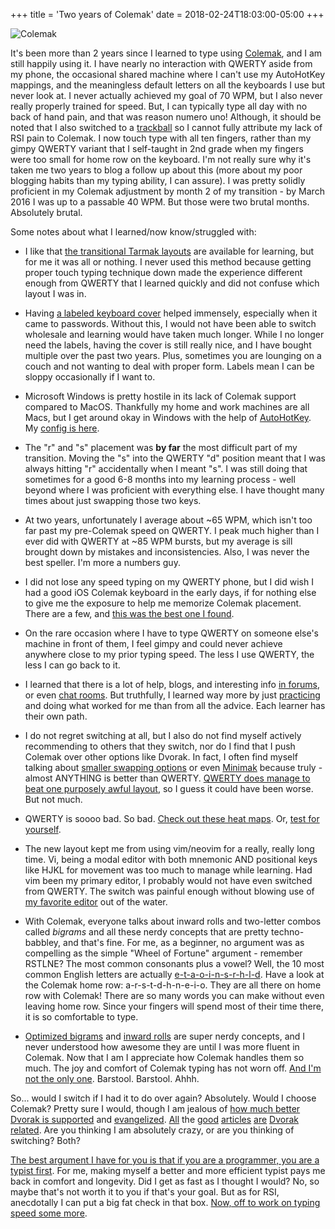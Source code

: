 +++
title = 'Two years of Colemak'
date = 2018-02-24T18:03:00-05:00
+++

![Colemak](https://upload.wikimedia.org/wikipedia/commons/thumb/8/84/KB_US-Colemak.svg/800px-KB_US-Colemak.svg.png)

It's been more than 2 years since I learned to type using [Colemak](https://colemak.com/), and I am still happily using it. I have nearly no interaction with QWERTY aside from my phone, the occasional shared machine where I can't use my AutoHotKey mappings, and the meaningless default letters on all the keyboards I use but never look at. I never actually achieved my goal of 70 WPM, but I also never really properly trained for speed. But, I can typically type all day with no back of hand pain, and that was reason numero uno! Although, it should be noted that I also switched to a [trackball](https://www.amazon.com/Logitech-910-001799-Wireless-Trackball-M570/dp/B0043T7FXE/ref=sr_1_3?s=pc&ie=UTF8&qid=1519510748&sr=1-3&keywords=trackball) so I cannot fully attribute my lack of RSI pain to Colemak. I now touch type with all ten fingers, rather than my gimpy QWERTY variant that I self-taught in 2nd grade when my fingers were too small for home row on the keyboard. I'm not really sure why it's taken me two years to blog a follow up about this (more about my poor blogging habits than my typing ability, I can assure). I was pretty solidly proficient in my Colemak adjustment by month 2 of my transition - by March 2016 I was up to a passable 40 WPM. But those were two brutal months. Absolutely brutal.

Some notes about what I learned/now know/struggled with:

- I like that [the transitional Tarmak layouts](https://forum.colemak.com/topic/1858-learn-colemak-in-steps-with-the-tarmak-layouts/https://forum.colemak.com/topic/1858-learn-colemak-in-steps-with-the-tarmak-layouts/) are available for learning, but for me it was all or nothing. I never used this method because getting proper touch typing technique down made the experience different enough from QWERTY that I learned quickly and did not confuse which layout I was in.

- Having [a labeled keyboard cover](http://kbcovers.com/colemak-keyboard-cover/) helped immensely, especially when it came to passwords. Without this, I would not have been able to switch wholesale and learning would have taken much longer. While I no longer need the labels, having the cover is still really nice, and I have bought multiple over the past two years. Plus, sometimes you are lounging on a couch and not wanting to deal with proper form. Labels mean I can be sloppy occasionally if I want to.

- Microsoft Windows is pretty hostile in its lack of Colemak support compared to MacOS. Thankfully my home and work machines are all Macs, but I get around okay in Windows with the help of [AutoHotKey](https://colemak.com/AutoHotKey). My [config is here](https://github.com/mattmc3/keyboard-tools).

- The "r" and "s" placement was **by far** the most difficult part of my transition. Moving the "s" into the QWERTY "d" position meant that I was always hitting "r" accidentally when I meant "s". I was still doing that sometimes for a good 6-8 months into my learning process - well beyond where I was proficient with everything else. I have thought many times about just swapping those two keys.

- At two years, unfortunately I average about ~65 WPM, which isn't too far past my pre-Colemak speed on QWERTY. I peak much higher than I ever did with QWERTY at ~85 WPM bursts, but my average is sill brought down by mistakes and inconsistencies. Also, I was never the best speller. I'm more a numbers guy.

- I did not lose any speed typing on my QWERTY phone, but I did wish I had a good iOS Colemak keyboard in the early days, if for nothing else to give me the exposure to help me memorize Colemak placement. There are a few, and [this was the best one I found](https://itunes.apple.com/us/app/tempest-keyboard/id920849876?mt=8).

- On the rare occasion where I have to type QWERTY on someone else's machine in front of them, I feel gimpy and could never achieve anywhere close to my prior typing speed. The less I use QWERTY, the less I can go back to it.

- I learned that there is a lot of help, blogs, and interesting info [in forums](https://www.reddit.com/r/Colemak/), or even [chat rooms](https://discordapp.com/invite/sMNhBUP). But truthfully, I learned way more by just [practicing](https://thetypingcat.com/typing-courses/basic/lesson-1) and doing what worked for me than from all the advice. Each learner has their own path.

- I do not regret switching at all, but I also do not find myself actively recommending to others that they switch, nor do I find that I push Colemak over other options like Dvorak. In fact, I often find myself talking about <a href="http://mkweb.bcgsc.ca/carpalx/?partial_optimization" target="_blank">smaller swapping options</a> or even <a href="http://www.minimak.org/" target="_blank">Minimak</a> because truly - almost ANYTHING is better than QWERTY. <a href="http://mkweb.bcgsc.ca/carpalx/?worst_layout" target="_blank">QWERTY does manage to beat one purposely awful layout</a>, so I guess it could have been worse. But not much.

- QWERTY is soooo bad. So bad. <a href="https://blogs.msdn.microsoft.com/ashleyf/2013/03/30/colemak/" target="_blank">Check out these heat maps</a>. Or, <a href="http://patorjk.com/keyboard-layout-analyzer/#/main" target="_blank">test for yourself</a>.

- The new layout kept me from using vim/neovim for a really, really long time. Vi, being a modal editor with both mnemonic AND positional keys like HJKL for movement was too much to manage while learning. Had vim been my primary editor, I probably would not have even switched from QWERTY. The switch was painful enough without blowing use of [my favorite editor](https://www.sublimetext.com/) out of the water.

- With Colemak, everyone talks about inward rolls and two-letter combos called _bigrams_ and all these nerdy concepts that are pretty techno-babbley, and that's fine. For me, as a beginner, no argument was as compelling as the simple "Wheel of Fortune" argument - remember RSTLNE? The most common consonants plus a vowel? Well, the 10 most common English letters are actually [e-t-a-o-i-n-s-r-h-l-d](http://letterfrequency.org/). Have a look at the Colemak home row: a-r-s-t-d-h-n-e-i-o. They are all there on home row with Colemak! There are so many words you can make without even leaving home row. Since your fingers will spend most of their time there, it is so comfortable to type.

- [Optimized bigrams](https://geekhack.org/index.php?topic=67604.0) and [inward rolls](https://forum.colemak.com/topic/1645-rolls-vs-hand-alternation/) are super nerdy concepts, and I never understood how awesome they are until I was more fluent in Colemak. Now that I am I appreciate how Colemak handles them so much. The joy and comfort of Colemak typing has not worn off. [And I'm not the only one](https://www.reddit.com/r/Colemak/comments/5957yz/barstool_is_a_really_fun_word_to_type_in_colemak/). Barstool. Barstool. Ahhh.

So... would I switch if I had it to do over again? Absolutely. Would I choose Colemak? Pretty sure I would, though I am jealous of [how much better Dvorak is supported](https://superuser.com/questions/548441/how-do-i-get-dvorak-keyboard-layout-on-windows) and [evangelized](http://www.dvzine.org/). [All](https://arstechnica.com/gadgets/2014/03/my-quest-to-learn-the-dvorak-keyboard-layout-part-1/) the [good](https://arstechnica.com/gadgets/2014/04/readers-react-to-my-quest-to-learn-the-dvorak-keyboard-layout/) [articles](https://arstechnica.com/gadgets/2014/04/my-quest-to-learn-the-dvorak-keyboard-layout-the-grand-finale/) [are](https://arstechnica.com/gadgets/2014/05/storing-two-keyboard-layouts-in-your-brain-at-once-its-possible/) [Dvorak](http://infohost.nmt.edu/~shipman/ergo/parkinson.html) [related](http://www.dvzine.org/). Are you thinking I am absolutely crazy, or are you thinking of switching? Both?

[The best argument I have for you is that if you are a programmer, you are a typist first](https://blog.codinghorror.com/we-are-typists-first-programmers-second/). For me, making myself a better and more efficient typist pays me back in comfort and longevity. Did I get as fast as I thought I would? No, so maybe that's not worth it to you if that's your goal. But as for RSI, anecdotally I can put a big fat check in that box. [Now, off to work on typing speed some more](http://zty.pe/).
